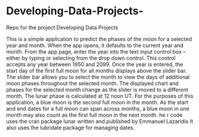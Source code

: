 # Developing-Data-Projects-
Repo for the project Developing Data Projects

This is a simple application to predict the phases of the moon for a selected year and month.  When the app opens, it defaults to the current year and month.
From the app page, enter the year into the text input control box – either by typing or selecting from the drop down control.  This control accepts any year between 1950 and 2099.  Once the year is entered, the start day of the first full moon for all months displays above the slider bar.
The slider bar allows you to select the month to view the days of additional moon phases throughout the selected month.
The displayed chart and phases for the selected month change as the slider is moved to a different month.  The lunar phase is calculated at 12 noon UT.
For the purposes of this application, a blue moon is the second full moon in the month.  As the start and end dates for a full moon can span across months, a blue moon in one month may also count as the first full moon in the next month.
he r code uses the cran package lunar written and published by Emmanuel Lazaridis
It also uses the lubridate package for managing dates.

